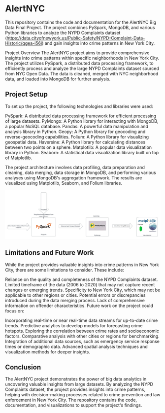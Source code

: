 # AlertNYC
This repository contains the code and documentation for the AlertNYC Big Data Final Project. The project combines PySpark, MongoDB, and various Python libraries to analyze the NYPD Complaints dataset (https://data.cityofnewyork.us/Public-Safety/NYPD-Complaint-Data-Historic/qgea-i56i) and gain insights into crime patterns in New York City.

Project Overview
The AlertNYC project aims to provide comprehensive insights into crime patterns within specific neighborhoods in New York City. The project utilizes PySpark, a distributed data processing framework, to efficiently process and analyze the large NYPD Complaints dataset sourced from NYC Open Data. The data is cleaned, merged with NYC neighborhood data, and loaded into MongoDB for further analysis.

## Project Setup
To set up the project, the following technologies and libraries were used:

PySpark: A distributed data processing framework for efficient processing of large datasets.
PyMongo: A Python library for interacting with MongoDB, a popular NoSQL database.
Pandas: A powerful data manipulation and analysis library in Python.
Geopy: A Python library for geocoding and reverse-geocoding capabilities.
Folium: A Python library for visualizing geospatial data.
Haversine: A Python library for calculating distances between two points on a sphere.
Matplotlib: A popular data visualization library in Python.
Seaborn: A statistical data visualization library built on top of Matplotlib.

The project architecture involves data profiling, data preparation and cleaning, data merging, data storage in MongoDB, and performing various analyses using MongoDB's aggregation framework. The results are visualized using Matplotlib, Seaborn, and Folium libraries.

![Diagram](https://github.com/shlokgoswami/AlertNYC/raw/main/Blank%20diagram.png)


## Limitations and Future Work
While the project provides valuable insights into crime patterns in New York City, there are some limitations to consider. These include:

Reliance on the quality and completeness of the NYPD Complaints dataset.
Limited timeframe of the data (2006 to 2020) that may not capture recent changes or emerging trends.
Specificity to New York City, which may not be applicable to other regions or cities.
Potential errors or discrepancies introduced during the data merging process.
Lack of comprehensive information on offender characteristics.
Future work on the project could focus on:

Incorporating real-time or near real-time data streams for up-to-date crime trends.
Predictive analytics to develop models for forecasting crime hotspots.
Exploring the correlation between crime rates and socioeconomic factors.
Comparative analysis with other cities or regions for benchmarking.
Integration of additional data sources, such as emergency service response times or demographic data.
Advanced spatial analysis techniques and visualization methods for deeper insights.

## Conclusion
The AlertNYC project demonstrates the power of big data analytics in uncovering valuable insights from large datasets. By analyzing the NYPD Complaints dataset, the project provides insights into crime patterns, helping with decision-making processes related to crime prevention and law enforcement in New York City. The repository contains the code, documentation, and visualizations to support the project's findings.
